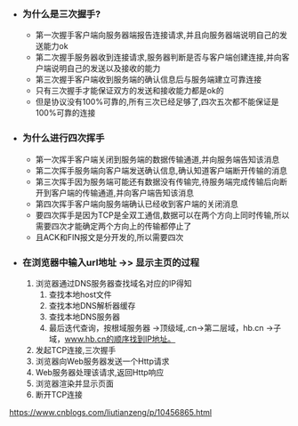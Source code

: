 - ###  为什么是三次握手?
    - 第一次握手客户端向服务器端报告连接请求,并且向服务器端说明自己的发送能力ok<br>
    - 第二次握手服务器收到连接请求,服务器判断是否与客户端创建连接,并向客户端说明自己的发送以及接收的能力<br>
    - 第三次握手客户端收到服务端的确认信息后与服务端建立可靠连接<br>
    - 只有三次握手才能保证双方的发送和接收能力都是ok的<br>
    - 但是协议没有100%可靠的,所有三次已经足够了,四次五次都不能保证是100%可靠的连接
    
- ### 为什么进行四次挥手
    - 第一次挥手客户端关闭到服务端的数据传输通道,并向服务端告知该消息
    - 第二次挥手服务端向客户端发送确认信息,确认知道客户端断开传输的消息
    - 第三次挥手因为服务端可能还有数据没有传输完,待服务端完成传输后向断开到客户端的传输通道,并向客户端告知该消息
    - 第四次挥手客户端向服务端确认已经收到客户端的关闭消息
    - 要四次挥手是因为TCP是全双工通信,数据可以在两个方向上同时传输,所以需要四次才能确定两个方向上的传输都停止了
    - 且ACK和FIN报文是分开发的,所以需要四次
- ### 在浏览器中输入url地址 ->> 显示主页的过程
    1. 浏览器通过DNS服务器查找域名对应的IP得知
        1. 查找本地host文件
        2. 查找本地DNS解析器缓存
        3. 查找本地DNS服务器
        4. 最后迭代查询，按根域服务器 ->顶级域,.cn->第二层域，hb.cn ->子域，www.hb.cn的顺序找到IP地址。
    2. 发起TCP连接,三次握手
    3. 浏览器向Web服务器发送一个Http请求
    4. Web服务器处理该请求,返回Http响应
    5. 浏览器渲染并显示页面
    6. 断开TCP连接<br>

https://www.cnblogs.com/liutianzeng/p/10456865.html